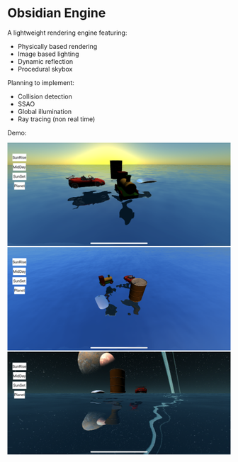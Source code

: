 # Obsidian Engine
A lightweight rendering engine featuring:
- Physically based rendering
- Image based lighting
- Dynamic reflection
- Procedural skybox

Planning to implement:
- Collision detection
- SSAO
- Global illumination
- Ray tracing (non real time)

Demo:

![](./Images/1.png)
![](./Images/2.png)
![](./Images/3.png)

